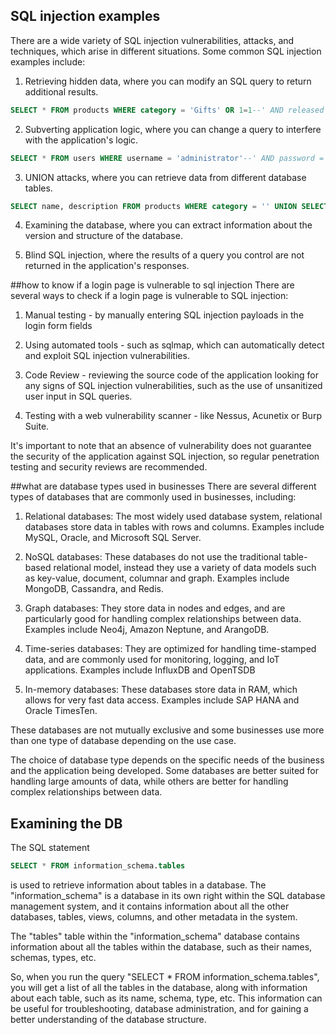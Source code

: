 ## SQL injection examples

There are a wide variety of SQL injection vulnerabilities, attacks, and techniques, which arise in different situations. Some common SQL injection examples include:

 1. Retrieving hidden data, where you can modify an SQL query to return additional results.
 ``` sql
 SELECT * FROM products WHERE category = 'Gifts' OR 1=1--' AND released = 1
 ```
 
 2. Subverting application logic, where you can change a query to interfere with the application's logic.
 
 ```sql
 SELECT * FROM users WHERE username = 'administrator'--' AND password = ''
 ```
 
 3. UNION attacks, where you can retrieve data from different database tables.
 ```sql
 SELECT name, description FROM products WHERE category = '' UNION SELECT username, password FROM users--
 ```
 
 4. Examining the database, where you can extract information about the version and structure of the database.

 5. Blind SQL injection, where the results of a query you control are not returned in the application's responses.
 
 ##how to know if a login page is vulnerable to sql injection
There are several ways to check if a login page is vulnerable to SQL injection:

1. Manual testing - by manually entering SQL injection payloads in the login form fields

2. Using automated tools - such as sqlmap, which can automatically detect and exploit SQL injection vulnerabilities.

3. Code Review - reviewing the source code of the application looking for any signs of SQL injection vulnerabilities, such as the use of unsanitized user input in SQL queries.

4. Testing with a web vulnerability scanner - like Nessus, Acunetix or Burp Suite.

It's important to note that an absence of vulnerability does not guarantee the security of the application against SQL injection, so regular penetration testing and security reviews are recommended.

##what are database types used in businesses 
There are several different types of databases that are commonly used in businesses, including:

1. Relational databases: The most widely used database system, relational databases store data in tables with rows and columns. Examples include MySQL, Oracle, and Microsoft SQL Server.

2. NoSQL databases: These databases do not use the traditional table-based relational model, instead they use a variety of data models such as key-value, document, columnar and graph. Examples include MongoDB, Cassandra, and Redis.

3. Graph databases: They store data in nodes and edges, and are particularly good for handling complex relationships between data. Examples include Neo4j, Amazon Neptune, and ArangoDB.

4. Time-series databases: They are optimized for handling time-stamped data, and are commonly used for monitoring, logging, and IoT applications. Examples include InfluxDB and OpenTSDB

5. In-memory databases: These databases store data in RAM, which allows for very fast data access. Examples include SAP HANA and Oracle TimesTen.

These databases are not mutually exclusive and some businesses use more than one type of database depending on the use case.

The choice of database type depends on the specific needs of the business and the application being developed. Some databases are better suited for handling large amounts of data, while others are better for handling complex relationships between data.

## Examining the DB

The SQL statement 
```sql 
SELECT * FROM information_schema.tables
```
is used to retrieve information about tables in a database. The "information_schema" is a database in its own right within the SQL database management system, and it contains information about all the other databases, tables, views, columns, and other metadata in the system.

The "tables" table within the "information_schema" database contains information about all the tables within the database, such as their names, schemas, types, etc.

So, when you run the query "SELECT * FROM information_schema.tables", you will get a list of all the tables in the database, along with information about each table, such as its name, schema, type, etc. This information can be useful for troubleshooting, database administration, and for gaining a better understanding of the database structure.

